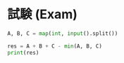# 試験 (Exam)

```python
A, B, C = map(int, input().split())

res = A + B + C - min(A, B, C)
print(res)
```
